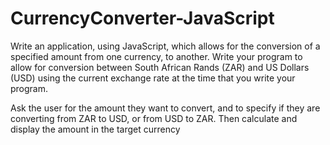 # CurrencyConverter-JavaScript

Write an application, using JavaScript, which allows for the conversion of a specified amount from one currency, to another. Write your program to allow for conversion between South African Rands (ZAR) and US Dollars (USD) using the current exchange rate at the time that you write your program.

Ask the user for the amount they want to convert, and to specify if they are converting from ZAR to USD, or from USD to ZAR. Then calculate and display the amount in the target currency

